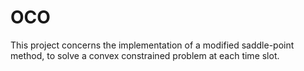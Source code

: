 # OCO
This project concerns the implementation of a modified saddle-point method, to solve a convex constrained problem at each time slot.
